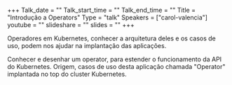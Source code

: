 +++
Talk_date = ""
Talk_start_time = ""
Talk_end_time = ""
Title = "Introdução a Operators"
Type = "talk"
Speakers = ["carol-valencia"]
youtube = ""
slideshare = ""
slides = ""
+++

Operadores em Kubernetes, conhecer a arquitetura deles e os casos de uso, podem nos ajudar na implantação das aplicações.

Conhecer e desenhar um operator, para estender o funcionamento da API do Kubernetes. Origem, casos de uso desta aplicação chamada "Operator" implantada no top do cluster Kubernetes.